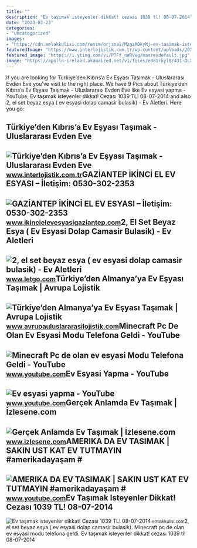 ```yaml
---
title: ""
description: "Ev taşımak isteyenler dikkat! cezası 1039 tl! 08-07-2014"
date: "2023-03-23"
categories:
- "Uncategorized"
images:
- "https://cdn.emlakkulisi.com/resim/orjinal/MzgzMDkyNj-ev-tasimak-isteyenler-dikkat-cezasi-1039-tl.jpg"
featuredImage: "https://www.interlojistik.com.tr/wp-content/uploads/2021/12/turkiyeden-kibrisa-ev-esyasi-tasimak1.jpg"
featured_image: "https://i.ytimg.com/vi/P7Ff_nWRVwg/maxresdefault.jpg"
image: "https://apollo-ireland.akamaized.net/v1/files/ed81rkyl8r431-OLXAUTOTR/image"
---
```


If you are looking for Türkiye’den Kıbrıs’a Ev Eşyası Taşımak - Uluslararası Evden Eve you've visit to the right place. We have 9 Pics about Türkiye’den Kıbrıs’a Ev Eşyası Taşımak - Uluslararası Evden Eve like Ev esyasi yapma - YouTube, Ev taşımak isteyenler dikkat! Cezası 1039 TL! 08-07-2014 and also 2, el set beyaz esya ( ev esyasi dolap camasir bulasik) - Ev Aletleri. Here you go:

Türkiye’den Kıbrıs’a Ev Eşyası Taşımak - Uluslararası Evden Eve
---------------------------------------------------------------

 ![Türkiye’den Kıbrıs’a Ev Eşyası Taşımak - Uluslararası Evden Eve](https://www.interlojistik.com.tr/wp-content/uploads/2021/12/turkiyeden-kibrisa-ev-esyasi-tasimak1.jpg) <small>www.interlojistik.com.tr</small>GAZİANTEP İKİNCİ EL EV ESYASI – İletişim: 0530-302-2353
-------------------------------------------------------

 ![GAZİANTEP İKİNCİ EL EV ESYASI – İletişim: 0530-302-2353](http://ikincielevesyasigaziantep.com/wp-content/uploads/2019/07/219321.jpg) <small>www.ikincielevesyasigaziantep.com</small>2, El Set Beyaz Esya ( Ev Esyasi Dolap Camasir Bulasik) - Ev Aletleri
---------------------------------------------------------------------

 ![2, el set beyaz esya ( ev esyasi dolap camasir bulasik) - Ev Aletleri](https://apollo-ireland.akamaized.net/v1/files/ed81rkyl8r431-OLXAUTOTR/image) <small>www.letgo.com</small>Türkiye’den Almanya’ya Ev Eşyası Taşımak | Avrupa Lojistik
----------------------------------------------------------

 ![Türkiye’den Almanya’ya Ev Eşyası Taşımak | Avrupa Lojistik](https://www.avrupauluslararasilojistik.com/wp-content/uploads/2022/12/Turkiyeden-Almanyaya-Ev-Esyasi-Tasimak.png) <small>www.avrupauluslararasilojistik.com</small>Minecraft Pc De Olan Ev Esyasi Modu Telefona Geldi - YouTube
------------------------------------------------------------

 ![Minecraft Pc de olan ev esyasi Modu Telefona Geldi - YouTube](https://i.ytimg.com/vi/P7Ff_nWRVwg/maxresdefault.jpg) <small>www.youtube.com</small>Ev Esyasi Yapma - YouTube
-------------------------

 ![Ev esyasi yapma - YouTube](https://i.ytimg.com/vi/Enaft2cWJwQ/maxresdefault.jpg) <small>www.youtube.com</small>Gerçek Anlamda Ev Taşımak | İzlesene.com
----------------------------------------

 ![Gerçek Anlamda Ev Taşımak | İzlesene.com](https://i1.imgiz.com/rshots/10757/gercek-anlamda-ev-tasimak_10757549-2340_1800x945.jpg) <small>www.izlesene.com</small>AMERIKA DA EV TASIMAK | SAKIN UST KAT EV TUTMAYIN #amerikadayaşam #
-------------------------------------------------------------------

 ![AMERIKA DA EV TASIMAK | SAKIN UST KAT EV TUTMAYIN #amerikadayaşam #](https://i.ytimg.com/vi/36S-A2fquAE/maxresdefault.jpg?sqp=-oaymwEmCIAKENAF8quKqQMa8AEB-AH-CYAC0AWKAgwIABABGGUgXihKMA8=&rs=AOn4CLAL5AGGLbUx1jMH07u9oH1lW3ktzg) <small>www.youtube.com</small>Ev Taşımak Isteyenler Dikkat! Cezası 1039 TL! 08-07-2014
--------------------------------------------------------

 ![Ev taşımak isteyenler dikkat! Cezası 1039 TL! 08-07-2014](https://cdn.emlakkulisi.com/resim/orjinal/MzgzMDkyNj-ev-tasimak-isteyenler-dikkat-cezasi-1039-tl.jpg) <small>emlakkulisi.com</small>2, el set beyaz esya ( ev esyasi dolap camasir bulasik). Minecraft pc de olan ev esyasi modu telefona geldi. Ev taşımak isteyenler dikkat! cezası 1039 tl! 08-07-2014
